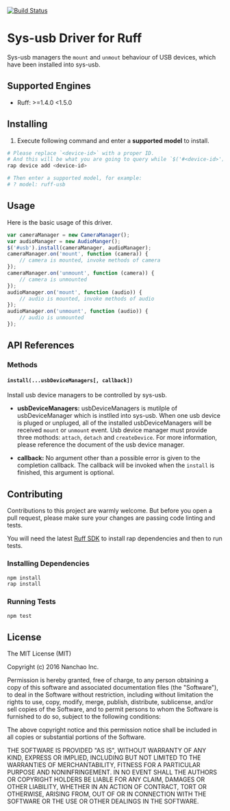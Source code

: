 [![Build Status](https://travis-ci.org/ruff-drivers/ruff-v1-sys-usb.svg)](https://travis-ci.org/ruff-drivers/ruff-v1-sys-usb)

# Sys-usb Driver for Ruff

Sys-usb managers the `mount` and `unmout` behaviour of USB devices, which have been installed into sys-usb.

## Supported Engines

* Ruff: >=1.4.0 <1.5.0

## Installing

1. Execute following command and enter a **supported model** to install.

```sh
# Please replace `<device-id>` with a proper ID.
# And this will be what you are going to query while `$('#<device-id>')`.
rap device add <device-id>

# Then enter a supported model, for example:
# ? model: ruff-usb
```

## Usage

Here is the basic usage of this driver.

```js
var cameraManager = new CameraManager();
var audioManager = new AudioManger();
$('#usb').install(cameraManager, audioManager);
cameraManager.on('mount', function (camera)) {
    // camera is mounted, invoke methods of camera
});
cameraManager.on('unmount', function (camera)) {
    // camera is unmounted
});
audioManager.on('mount', function (audio)) {
    // audio is mounted, invoke methods of audio
});
audioManager.on('unmount', function (audio)) {
    // audio is unmounted
});

```

## API References

### Methods

#### `install(...usbDeviceManagers[, callback])`

Install usb device managers to be controlled by sys-usb.

- **usbDeviceManagers:** usbDeviceManagers is mutilple of usbDeviceManager which is instlled into sys-usb.
When one usb device is pluged or unpluged, all of the installed usbDeviceManagers will be received `mount` or `unmount` event.
Usb device manager must provide three mothods: `attach`, `detach` and `createDevice`. For more information, please reference the document of the usb device manager.

- **callback:** No argument other than a possible error is given to the completion callback. The callback will be invoked when the `install` is finished, this argument is optional.

## Contributing

Contributions to this project are warmly welcome. But before you open a pull request, please make sure your changes are passing code linting and tests.

You will need the latest [Ruff SDK](https://ruff.io/) to install rap dependencies and then to run tests.

### Installing Dependencies

```sh
npm install
rap install
```

### Running Tests

```sh
npm test
```

## License

The MIT License (MIT)

Copyright (c) 2016 Nanchao Inc.

Permission is hereby granted, free of charge, to any person obtaining a copy of this software and associated documentation files (the "Software"), to deal in the Software without restriction, including without limitation the rights to use, copy, modify, merge, publish, distribute, sublicense, and/or sell copies of the Software, and to permit persons to whom the Software is furnished to do so, subject to the following conditions:

The above copyright notice and this permission notice shall be included in all copies or substantial portions of the Software.

THE SOFTWARE IS PROVIDED "AS IS", WITHOUT WARRANTY OF ANY KIND, EXPRESS OR IMPLIED, INCLUDING BUT NOT LIMITED TO THE WARRANTIES OF MERCHANTABILITY, FITNESS FOR A PARTICULAR PURPOSE AND NONINFRINGEMENT. IN NO EVENT SHALL THE AUTHORS OR COPYRIGHT HOLDERS BE LIABLE FOR ANY CLAIM, DAMAGES OR OTHER LIABILITY, WHETHER IN AN ACTION OF CONTRACT, TORT OR OTHERWISE, ARISING FROM, OUT OF OR IN CONNECTION WITH THE SOFTWARE OR THE USE OR OTHER DEALINGS IN THE SOFTWARE.
